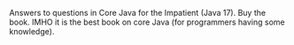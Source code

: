 Answers to questions in Core Java for the Impatient (Java 17).
Buy the book. IMHO it is the best book on core Java (for programmers having some knowledge).
